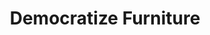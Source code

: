 ---
pid: CH564
title: Democratize Furniture
location_transcription: Clark Park
zipcode: '65933'
outside_phl: 'XGriesheim HESSE '
neighborhood: 
age: '26'
age_range: 20-29
instagram: 
image_file_name: CH_564.jpg
proposal_transcription: |-
  Project //Build your own furniture
  Artist: Enzo Man
  Love at //Raum Labor Berlin// (English) there doing it right now!
  Provide wooden planks/ beams and screws and some water and everybody then can have a great time discovering how to build furniture.
topic: 
topic_summary: 
type: Event,Interactive
keywords_other: Building Furniture
credit: 
image_labels: 
twitter: 
facebook: 
permalink: "/monuments/ch564/"
layout: item-page
---